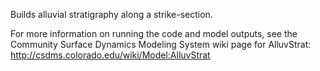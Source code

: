 Builds alluvial stratigraphy along a strike-section.

For more information on running the code and model outputs, see the Community Surface Dynamics Modeling System wiki page for AlluvStrat: http://csdms.colorado.edu/wiki/Model:AlluvStrat

